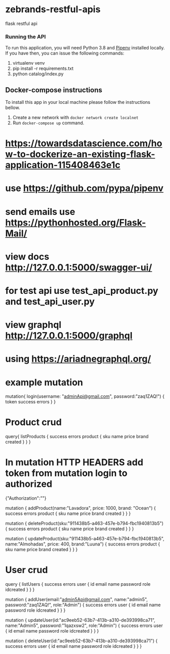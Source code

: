 # zebrands-restful-apis
 flask restful api
 
 ### Running the API

To run this application, you will need Python 3.8 and [Pipenv](https://pipenv.readthedocs.io/en/latest/) installed locally. If you have then, you can issue the following commands:

1. virtualenv venv
2. pip install -r requirements.txt
3. python catalog/index.py  


## Docker-compose instructions

To install this app in your local machine please follow the instructions bellow.

1. Create a new network with `docker network create localnet`
3. Run `docker-compose up` command.

# https://towardsdatascience.com/how-to-dockerize-an-existing-flask-application-115408463e1c

# use https://github.com/pypa/pipenv

# send emails use https://pythonhosted.org/Flask-Mail/

# view docs http://127.0.0.1:5000/swagger-ui/

# for test api use test_api_product.py and test_api_user.py

# view graphql http://127.0.0.1:5000/graphql

# using https://ariadnegraphql.org/

# example mutation

mutation{
  login(username: "adminApi@gmail.com", password:"zaq1ZAQ!")
  {
    token
    success
    errors
  }
}

# Product crud

query{
   listProducts
  {
    success
    errors
    product
    {
      sku
      name
      price
      brand
      created
    }
  }
}

# In mutation HTTP HEADERS add token from mutation login to authorized

{"Authorization":""}

mutation
{
   addProduct(name:"Lavadora", price: 1000, brand: "Ocean")
  {
    success
    errors
    product
    {
      sku
      name
      price
      brand
      created
    }
  }
}

mutation
{
  deleteProduct(sku:"911438b5-a463-457e-b794-fbc1940813b5")
  {
    success
    errors
    product
    {
      sku
      name
      price
      brand
      created
    }
  }
}

mutation
{
   updateProduct(sku:"911438b5-a463-457e-b794-fbc1940813b5", name:"Almohadas", price: 400, brand:"Luuna")
  {
    success
    errors
    product
    {
      sku
      name
      price
      brand
      created
    }
  }
}

# User crud
query
{
    listUsers 
  {
    success
    errors
    user
    {
      id
      email
      name
      password
      role
      idcreated
    }
  }
}

mutation
{
   addUser(email:"admin5Api@gmail.com", name:"admin5", password:"zaq1ZAQ!", role:"Admin")
  {
    success
    errors
    user
    {
      id
      email
      name
      password
      role
      idcreated
    }
  }
}

mutation
{
   updateUser(id:"ac9eeb52-63b7-413b-a310-de393998ca71", name:"Admin5", password:"1qazxsw2", role:"Admin")
  {
    success
    errors
    user
    {
      id
      email
      name
      password
      role
      idcreated
    }
  }
}


mutation
{
   deleteUser(id:"ac9eeb52-63b7-413b-a310-de393998ca71")
  {
    success
    errors
    user
    {
      id
      email
      name
      password
      role
      idcreated
    }
  }
}